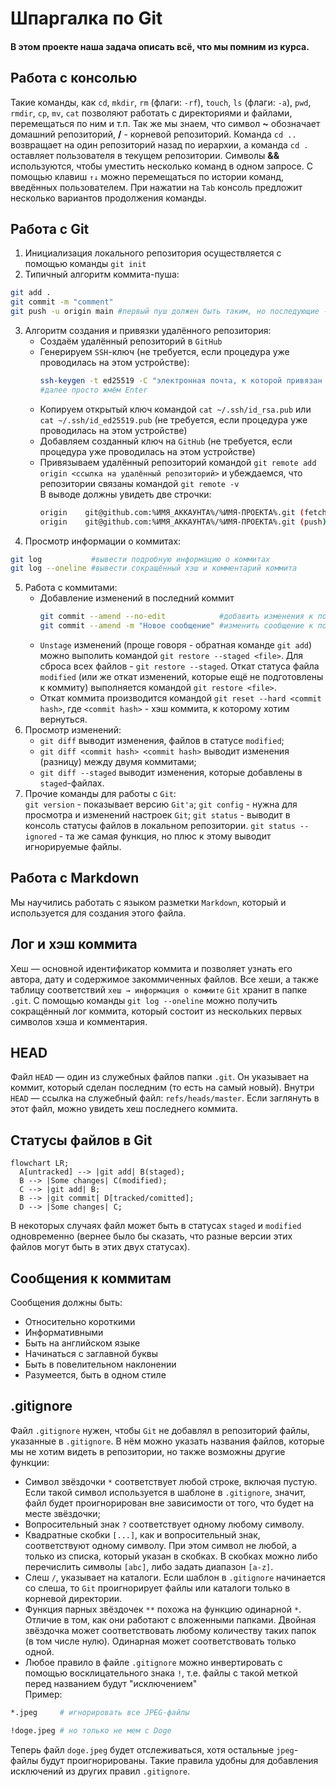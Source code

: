 # Шпаргалка по Git
#### В этом проекте наша задача описать всё, что мы помним из курса.
## Работа с консолью
Такие команды, как `cd`, `mkdir`, `rm` (флаги: `-rf`), `touch`, `ls` (флаги: `-a`), `pwd`, `rmdir`, `cp`, `mv`, `cat` позволяют работать с директориями и файлами, перемещаться по ним и т.п. Так же мы знаем, что символ **~** обозначает домашний репозиторий, **/** - корневой репозиторий. Команда `cd ..` возвращает на один репозиторий назад по иерархии, а команда `cd .` оставляет пользователя в текущем репозитории. Символы **&&** используются, чтобы уместить несколько команд в одном запросе. С помощью клавиш `↑↓` можно перемещаться по истории команд, введённых пользователем. При нажатии на `Tab` консоль предложит несколько вариантов продолжения команды.
## Работа с Git
1. Инициализация локального репозитория осуществляется с помощью команды `git init`
2. Типичный алгоритм коммита-пуша:  
 ```bash
 git add .
 git commit -m "comment"
 git push -u origin main #первый пуш должен быть таким, но последующие - просто git push
 ```
3. Алгоритм создания и привязки удалённого репозитория:
    * Создаём удалённый репозиторий в `GitHub`
    * Генерируем `SSH`-ключ (не требуется, если процедура уже проводилась на этом устройстве):
      ```bash
      ssh-keygen -t ed25519 -C "электронная почта, к которой привязан аккаунт на GitHub"
      #далее просто жмём Enter
      ```
    * Копируем открытый ключ командой `cat ~/.ssh/id_rsa.pub` или `cat ~/.ssh/id_ed25519.pub` (не требуется, если процедура уже проводилась на этом устройстве)
    * Добавляем созданный ключ на `GitHub` (не требуется, если процедура уже проводилась на этом устройстве)
    * Привязываем удалённый репозиторий командой `git remote add origin <ссылка на удалённый репозиторий>` и убеждаемся, что репозитории связаны командой `git remote -v`  
      В выводе должны увидеть две строчки:
      ```bash
      origin    git@github.com:%ИМЯ_АККАУНТА%/%ИМЯ-ПРОЕКТА%.git (fetch)
      origin    git@github.com:%ИМЯ_АККАУНТА%/%ИМЯ-ПРОЕКТА%.git (push) 
      ```
4. Просмотр информации о коммитах:
 ```bash
 git log           #вывести подробную информацию о коммитах
 git log --oneline #вывести сокращённый хэш и комментарий коммита
 ```
5. Работа с коммитами:
    * Добавление изменений в последний коммит
      ```bash
      git commit --amend --no-edit            #добавить изменения к последнему коммиту и оставить сообщение прежним
      git commit --amend -m "Новое сообщение" #изменить сообщение к последнему коммиту
      ```
    * `Unstage` изменений (проще говоря - обратная команде `git add`) можно выполить командой `git restore --staged <file>`. Для сброса всех файлов - `git restore --staged`. 
      Откат статуса файла `modified` (или же откат изменений, которые ещё не подготовлены к коммиту) выполняется командой `git restore <file>`.
    * Откат коммита производится командой `git reset --hard <commit hash>`, где `<commit hash>` - хэш коммита, к которому хотим вернуться.
6. Просмотр изменений:
    * `git diff` выводит изменения, файлов в статусе `modified`;
    * `git diff <commit hash> <commit hash>` выводит изменения (разницу) между двумя коммитами;
    * `git diff --staged` выводит изменения, которые добавлены в `staged`-файлах.
7. Прочие команды для работы с `Git`:  
`git version` - показывает версию `Git'а`; 
`git config` - нужна для просмотра и изменений настроек `Git`; 
`git status` - выводит в консоль статусы файлов в локальном репозитории. `git status --ignored` - та же самая функция, но плюс к этому выводит игнорируемые файлы.
## Работа с Markdown
Мы научились работать с языком разметки `Markdown`, который и используется для создания этого файла.
## Лог и хэш коммита
Хеш — основной идентификатор коммита и позволяет узнать его автора, дату и содержимое закоммиченных файлов. Все хеши, а также таблицу соответствий `хеш → информация о коммите` `Git` хранит в папке `.git`.
С помощью команды `git log --oneline` можно получить сокращённый лог коммита, который состоит из нескольких первых символов хэша и комментария.
## HEAD
Файл `HEAD` — один из служебных файлов папки `.git`. Он указывает на коммит, который сделан последним (то есть на самый новый). Внутри `HEAD` — ссылка на служебный файл: `refs/heads/master`. Если заглянуть в этот файл, можно увидеть хеш последнего коммита.
## Статусы файлов в Git
```mermaid
flowchart LR;
  A[untracked] --> |git add| B(staged);
  B --> |Some changes| C(modified);
  C --> |git add| B;
  B --> |git commit| D[tracked/comitted];
  D --> |Some changes| C;
```
В некоторых случаях файл может быть в статусах `staged` и `modified` одновременно (вернее было бы сказать, что разные версии этих файлов могут быть в этих двух статусах).
## Сообщения к коммитам
Сообщения должны быть:
- Относительно короткими
- Информативными
- Быть на английском языке
- Начинаться с заглавной буквы
- Быть в повелительном наклонении
- Разумеется, быть в одном стиле
## .gitignore
Файл `.gitignore` нужен, чтобы `Git` не добавлял в репозиторий файлы, указанные в `.gitignore`. В нём можно указать названия файлов, которые мы не хотим видеть в репозитории, но также возможны другие функции:
* Символ звёздочки `*` соответствует любой строке, включая пустую. Если такой символ используется в шаблоне в `.gitignore`, значит, файл будет проигнорирован вне зависимости от того, что будет на месте звёздочки;
* Вопросительный знак `?` соответствует одному любому символу.
* Квадратные скобки `[...]`, как и вопросительный знак, соответствуют одному символу. При этом символ не любой, а только из списка, который указан в скобках. В скобках можно либо перечислить символы `[abc]`, либо задать диапазон `[a-z]`.
* Cлеш `/`, указывает на каталоги. Если шаблон в `.gitignore` начинается со слеша, то `Git` проигнорирует файлы или каталоги только в корневой директории.
* Функция парных звёздочек `**` похожа на функцию одинарной `*`. Отличие в том, как они работают с вложенными папками. Двойная звёздочка может соответствовать любому количеству таких папок (в том числе нулю). Одинарная может соответствовать только одной.
* Любое правило в файле `.gitignore` можно инвертировать с помощью восклицательного знака `!`, т.е. файлы с такой меткой перед названием будут "исключением"  
Пример: 
```bash
*.jpeg     # игнорировать все JPEG-файлы

!doge.jpeg # но только не мем с Doge
```
Теперь файл `doge.jpeg` будет отслеживаться, хотя остальные `jpeg`-файлы будут проигнорированы. Такие правила удобны для добавления исключений из других правил `.gitignore`.